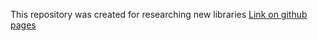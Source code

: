 This repository was created for researching new libraries
[Link on github pages](https://vladyslav-k.github.io/research/)
